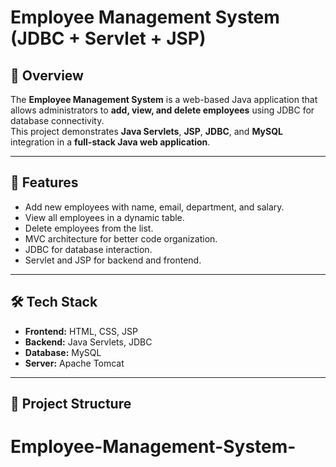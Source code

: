 # Employee Management System (JDBC + Servlet + JSP)

## 📌 Overview
The **Employee Management System** is a web-based Java application that allows administrators to **add, view, and delete employees** using JDBC for database connectivity.  
This project demonstrates **Java Servlets**, **JSP**, **JDBC**, and **MySQL** integration in a **full-stack Java web application**.

---

## 🚀 Features
- Add new employees with name, email, department, and salary.
- View all employees in a dynamic table.
- Delete employees from the list.
- MVC architecture for better code organization.
- JDBC for database interaction.
- Servlet and JSP for backend and frontend.

---

## 🛠 Tech Stack
- **Frontend:** HTML, CSS, JSP
- **Backend:** Java Servlets, JDBC
- **Database:** MySQL
- **Server:** Apache Tomcat

---

## 📂 Project Structure
# Employee-Management-System-
